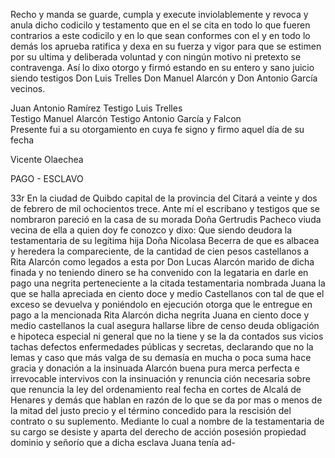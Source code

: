 Recho y manda se guarde, cumpla y execute inviolablemente y revoca y anula dicho codicilo y testamento que en el se cita en todo lo que fueren contrarios a este codicilo y en lo que sean conformes con el y en todo lo demás los aprueba ratifica y dexa en su fuerza y vigor para que se estimen por su ultima y deliberada voluntad y con ningún motivo ni pretexto se contravenga. Así lo dixo otorgo y firmó estando en su entero y sano juicio siendo testigos Don Luis Trelles Don Manuel Alarcón y Don Antonio García vecinos.

Juan Antonio Ramírez Testigo Luis Trelles  
Testigo Manuel Alarcón Testigo Antonio García y Falcon  
Presente fui a su otorgamiento en cuya fe signo y firmo aquel día de su fecha

Vicente Olaechea

PAGO - ESCLAVO

33r En la ciudad de Quibdo capital de la provincia del Citará a veinte y dos de febrero de mil ochocientos trece. Ante mí el escribano y testigos que se nombraron pareció en la casa de su morada Doña Gertrudis Pacheco viuda vecina de ella a quien doy fe conozco y dixo: Que siendo deudora la testamentaria de su legítima hija Doña Nicolasa Becerra de que es albacea y heredera la compareciente, de la cantidad de cien pesos castellanos a Rita Alarcón como legados a esta por Don Lucas Alarcón marido de dicha finada y no teniendo dinero se ha convenido con la legataria en darle en pago una negrita perteneciente a la citada testamentaria nombrada Juana la que se halla apreciada en ciento doce y medio Castellanos con tal de que el exceso se devuelva y poniéndolo en ejecución otorga que le entregue en pago a la mencionada Rita Alarcón dicha negrita Juana en ciento doce y medio castellanos la cual asegura hallarse libre de censo deuda obligación e hipoteca especial ni general que no la tiene y se la da contados sus vicios tachas defectos enfermedades públicas y secretas, declarando que no la lemas y caso que más valga de su demasía en mucha o poca suma hace gracia y donación a la insinuada Alarcón buena pura merca perfecta e irrevocable intervivos con la insinuación y renuncia ción necesaria sobre que renuncia la ley del ordenamiento real fecha en cortes de Alcalá de Henares y demás que hablan en razón de lo que se da por mas o menos de la mitad del justo precio y el término concedido para la rescisión del contrato o su suplemento. Mediante lo cual a nombre de la testamentaria de su cargo se desiste y aparta del derecho de acción posesión propiedad dominio y señorío que a dicha esclava Juana tenía ad-